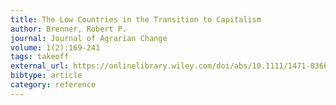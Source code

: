 ```yaml
---
title: The Low Countries in the Transition to Capitalism
author: Brenner, Robert P.
journal: Journal of Agrarian Change
volume: 1(2):169-241
tags: takeoff
external_url: https://onlinelibrary.wiley.com/doi/abs/10.1111/1471-0366.00007
bibtype: article
category: reference
---
```


